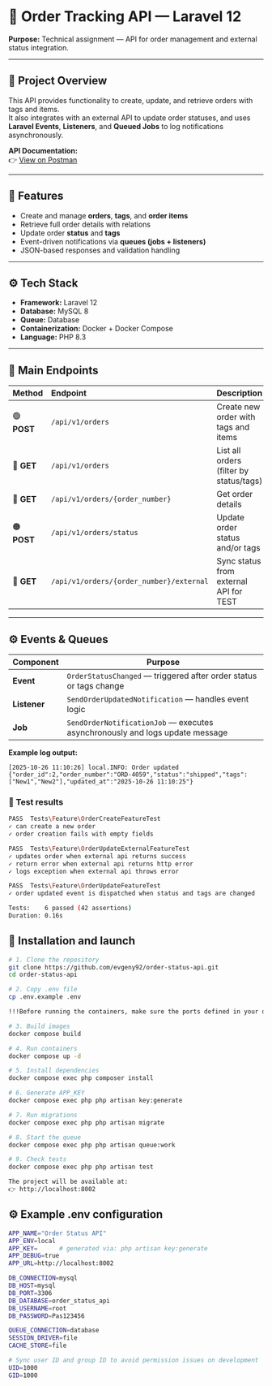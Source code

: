 # 🧾 Order Tracking API — Laravel 12

**Purpose:** Technical assignment — API for order management and external status integration.

---

## 📖 Project Overview
This API provides functionality to create, update, and retrieve orders with tags and items.  
It also integrates with an external API to update order statuses, and uses **Laravel Events**, **Listeners**, and **Queued Jobs** to log notifications asynchronously.

**API Documentation:**  
👉 [View on Postman](https://documenter.getpostman.com/view/14049462/2sB3Wk14oG)

---

## 🚀 Features
- Create and manage **orders**, **tags**, and **order items**
- Retrieve full order details with relations
- Update order **status** and **tags**
- Event-driven notifications via **queues (jobs + listeners)**
- JSON-based responses and validation handling

---

## ⚙️ Tech Stack
- **Framework:** Laravel 12
- **Database:** MySQL 8
- **Queue:** Database
- **Containerization:** Docker + Docker Compose
- **Language:** PHP 8.3

---

## 🧩 Main Endpoints
| Method | Endpoint | Description |
|:-------|:----------|:-------------|
| 🟢 **POST** | `/api/v1/orders` | Create new order with tags and items |
| 🔵 **GET** | `/api/v1/orders` | List all orders (filter by status/tags) |
| 🔵 **GET** | `/api/v1/orders/{order_number}` | Get order details |
| 🟠 **POST** | `/api/v1/orders/status` | Update order status and/or tags |
| 🔵 **GET** | `/api/v1/orders/{order_number}/external` | Sync status from external API for TEST |


---

## ⚙️ Events & Queues
| Component | Purpose |
|------------|----------|
| **Event** | `OrderStatusChanged` — triggered after order status or tags change |
| **Listener** | `SendOrderUpdatedNotification` — handles event logic |
| **Job** | `SendOrderNotificationJob` — executes asynchronously and logs update message |

**Example log output:**
```log
[2025-10-26 11:10:26] local.INFO: Order updated {"order_id":2,"order_number":"ORD-4059","status":"shipped","tags":["New1","New2"],"updated_at":"2025-10-26 11:10:25"}
```


### 🧪 Test results

```bash
PASS  Tests\Feature\OrderCreateFeatureTest
✓ can create a new order                                               0.08s  
✓ order creation fails with empty fields                               0.01s  

PASS  Tests\Feature\OrderUpdateExternalFeatureTest
✓ updates order when external api returns success                      0.02s  
✓ return error when external api returns http error                    0.01s  
✓ logs exception when external api throws error                        0.01s  

PASS  Tests\Feature\OrderUpdateFeatureTest
✓ order updated event is dispatched when status and tags are changed   0.01s  

Tests:    6 passed (42 assertions)
Duration: 0.16s
```


## 🧱 Installation and launch

```bash
# 1. Clone the repository
git clone https://github.com/evgeny92/order-status-api.git
cd order-status-api

# 2. Copy .env file
cp .env.example .env

!!!Before running the containers, make sure the ports defined in your docker-compose.yml file are not already in use on your system.

# 3. Build images
docker compose build

# 4. Run containers
docker compose up -d

# 5. Install dependencies
docker compose exec php composer install

# 6. Generate APP_KEY
docker compose exec php php artisan key:generate

# 7. Run migrations
docker compose exec php php artisan migrate

# 8. Start the queue
docker compose exec php php artisan queue:work

# 9. Check tests
docker compose exec php php artisan test

The project will be available at:
👉 http://localhost:8002

```

## ⚙️ Example .env configuration

```bash
APP_NAME="Order Status API"
APP_ENV=local
APP_KEY=      # generated via: php artisan key:generate
APP_DEBUG=true
APP_URL=http://localhost:8002

DB_CONNECTION=mysql
DB_HOST=mysql
DB_PORT=3306
DB_DATABASE=order_status_api
DB_USERNAME=root
DB_PASSWORD=Pas123456

QUEUE_CONNECTION=database
SESSION_DRIVER=file
CACHE_STORE=file

# Sync user ID and group ID to avoid permission issues on development
UID=1000
GID=1000
